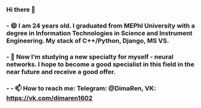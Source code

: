 ### Hi there 👋
### - 😄 I am 24 years old. I graduated from MEPhI University with a degree in Information Technologies in Science and Instrument Engineering. My stack of C++/Python, Django, MS VS.
### - 🌱 Now I’m studying a new specialty for myself - neural networks. I hope to become a good specialist in this field in the near future and receive a good offer.
### - - 📫 How to reach me: Telegram: @DimaRen, VK: https://vk.com/dimaren1602
<!--
**DimaRen1602/DimaRen1602** is a ✨ _special_ ✨ repository because its `README.md` (this file) appears on your GitHub profile.

Here are some ideas to get you started:

- 🔭 I’m currently working on ...
- 🌱 I’m currently learning ...
- 👯 I’m looking to collaborate on ...
- 🤔 I’m looking for help with ...
- 💬 Ask me about ...
- 📫 How to reach me: ...
- 😄 Pronouns: ...
- ⚡ Fun fact: ...
-->
